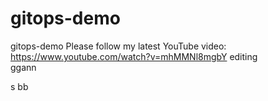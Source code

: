 # gitops-demo
gitops-demo 
Please follow my latest YouTube video: https://www.youtube.com/watch?v=mhMMNl8mgbY
editing  
ggann
    
    
  
 
s
 bb
  
